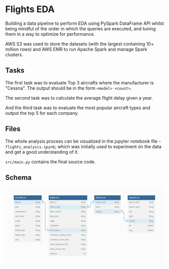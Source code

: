 # Flights EDA

Building a data pipeline to perform EDA using PySpark DataFrame API whilst being mindful of the order in which the queries are executed, and tuning them in a way to optimize for performance.

AWS S3 was used to store the datasets (with the largest containing 10+ million rows) and AWS EMR to run Apache Spark and manage Spark clusters.

## Tasks

The first task was to evaluate Top 3 aircrafts where the manufacturer is "Cessna". The output should be in the form `<model> <count>`.

The second task was to calculate the average flight delay given a year.

And the third task was to evaluate the most popular aircraft types and output the top 5 for each company.

## Files

The whole analysis process can be visualized in the jupyter notebook file - `flights_analysis.ipynb`; which was initially used to experiment on the data and get a good understanding of it.

`src/main.py` contains the final source code.

## Schema

![flights_schema.png](flights_schema.png)
